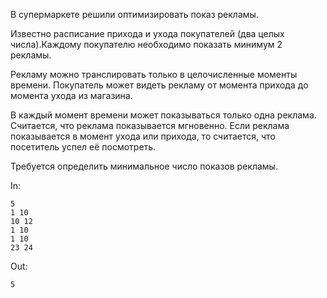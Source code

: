 В супермаркете решили оптимизировать показ рекламы.

Известно расписание прихода и ухода покупателей (два целых числа).Каждому покупателю необходимо показать минимум 2 рекламы.

Рекламу можно транслировать только в целочисленные моменты времени.
Покупатель может видеть рекламу от момента прихода до момента ухода из магазина.

В каждый момент времени может показываться только одна реклама. Считается, что реклама показывается мгновенно.
Если реклама показывается в момент ухода или прихода, то считается, что посетитель успел её посмотреть.

Требуется определить минимальное число показов рекламы.


In:
```
5
1 10
10 12
1 10
1 10
23 24
```
Out:
```
5
```
